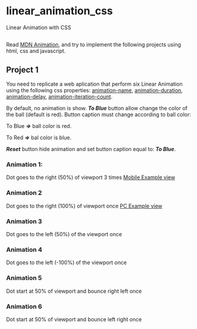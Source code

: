 # linear_animation_css
Linear Animation with CSS
## 
Read [MDN Animation](https://developer.mozilla.org/en-US/docs/Web/CSS/animation), and try to implement the following projects using html, css and javascript.
## Project 1
You need to replicate a web aplication that perform six Linear Animation using the following css properties: [animation-name](https://developer.mozilla.org/en-US/docs/Web/CSS/animation-name), [animation-duration](https://developer.mozilla.org/en-US/docs/Web/CSS/animation-duration), [animation-delay](https://developer.mozilla.org/en-US/docs/Web/CSS/animation-delay), [animation-iteration-count](https://developer.mozilla.org/en-US/docs/Web/CSS/animation-iteration-count).

By default, no animation is show. ***To Blue*** button allow change the color of the ball (default is red). Button caption must change according to ball color: 

To Blue ***=>*** ball color is red.

To Red ***=>*** bal color is blue.

***Reset*** button hide animation and set button caption equal to: ***To Blue***.

### Animation 1: 
Dot goes to the right (50%) of viewport 3 times [Mobile Example view](./assets/Animation%201.png)
### Animation 2
Dot goes to the right (100%) of viewport once [PC Example view](./assets/Animation%202.png)
### Animation 3
Dot goes to the left (50%) of the viewport once
### Animation 4
Dot goes to the left (-100%) of the viewport once
### Animation 5
Dot start at 50% of viewport and bounce right left once
### Animation 6
Dot start at 50% of viewport and bounce left right once




